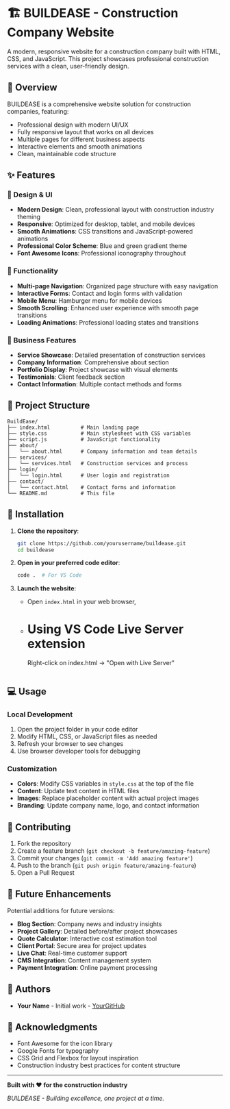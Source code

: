 # 🏗️ BUILDEASE - Construction Company Website

A modern, responsive website for a construction company built with HTML, CSS, and JavaScript. This project showcases professional construction services with a clean, user-friendly design.

## 🎯 Overview

BUILDEASE is a comprehensive website solution for construction companies, featuring:
- Professional design with modern UI/UX
- Fully responsive layout that works on all devices
- Multiple pages for different business aspects
- Interactive elements and smooth animations
- Clean, maintainable code structure

## ✨ Features

### 🎨 Design & UI
- **Modern Design**: Clean, professional layout with construction industry theming
- **Responsive**: Optimized for desktop, tablet, and mobile devices
- **Smooth Animations**: CSS transitions and JavaScript-powered animations
- **Professional Color Scheme**: Blue and green gradient theme
- **Font Awesome Icons**: Professional iconography throughout

### 📱 Functionality
- **Multi-page Navigation**: Organized page structure with easy navigation
- **Interactive Forms**: Contact and login forms with validation
- **Mobile Menu**: Hamburger menu for mobile devices
- **Smooth Scrolling**: Enhanced user experience with smooth page transitions
- **Loading Animations**: Professional loading states and transitions

### 🏢 Business Features
- **Service Showcase**: Detailed presentation of construction services
- **Company Information**: Comprehensive about section
- **Portfolio Display**: Project showcase with visual elements
- **Testimonials**: Client feedback section
- **Contact Information**: Multiple contact methods and forms

## 📁 Project Structure

```
BuildEase/
├── index.html          # Main landing page
├── style.css           # Main stylesheet with CSS variables
├── script.js           # JavaScript functionality
├── about/
│   └── about.html      # Company information and team details
├── services/
│   └── services.html   # Construction services and process
├── login/
│   └── login.html      # User login and registration
├── contact/
│   └── contact.html    # Contact forms and information
└── README.md           # This file
```

## 🚀 Installation

1. **Clone the repository**:
   ```bash
   git clone https://github.com/yourusername/buildease.git
   cd buildease
   ```

2. **Open in your preferred code editor**:
   ```bash
   code .  # For VS Code
   ```

3. **Launch the website**:
   - Open `index.html` in your web browser,
   - 
     # Using VS Code Live Server extension
     Right-click on index.html → "Open with Live Server"
     ```

## 💻 Usage

### Local Development
1. Open the project folder in your code editor
2. Modify HTML, CSS, or JavaScript files as needed
3. Refresh your browser to see changes
4. Use browser developer tools for debugging

### Customization
- **Colors**: Modify CSS variables in `style.css` at the top of the file
- **Content**: Update text content in HTML files
- **Images**: Replace placeholder content with actual project images
- **Branding**: Update company name, logo, and contact information

## 🤝 Contributing

1. Fork the repository
2. Create a feature branch (`git checkout -b feature/amazing-feature`)
3. Commit your changes (`git commit -m 'Add amazing feature'`)
4. Push to the branch (`git push origin feature/amazing-feature`)
5. Open a Pull Request

## 🔄 Future Enhancements

Potential additions for future versions:
- **Blog Section**: Company news and industry insights
- **Project Gallery**: Detailed before/after project showcases
- **Quote Calculator**: Interactive cost estimation tool
- **Client Portal**: Secure area for project updates
- **Live Chat**: Real-time customer support
- **CMS Integration**: Content management system
- **Payment Integration**: Online payment processing

## 👥 Authors

- **Your Name** - Initial work - [YourGitHub](https://github.com/shriii19)

## 🙏 Acknowledgments

- Font Awesome for the icon library
- Google Fonts for typography
- CSS Grid and Flexbox for layout inspiration
- Construction industry best practices for content structure

---

**Built with ❤️ for the construction industry**

*BUILDEASE - Building excellence, one project at a time.*
